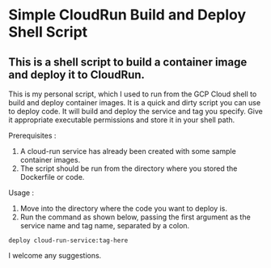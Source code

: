 # Simple CloudRun Build and Deploy Shell Script
This is a shell script to build a container image and deploy it to CloudRun.
---
This is my personal script, which I used to run from the GCP Cloud shell to build and deploy container images.
It is a quick and dirty script you can use to deploy code.
It will build and deploy the service and tag you specify.
Give it appropriate executable permissions and store it in your shell path.


Prerequisites :
1. A cloud-run service has already been created with some sample container images.
2. The script should be run from the directory where you stored the Dockerfile or code.


Usage :
1. Move into the directory where the code you want to deploy is.
2. Run the command as shown below, passing the first argument as the service name and tag name, separated by a colon.

`deploy cloud-run-service:tag-here`

I welcome any suggestions.
